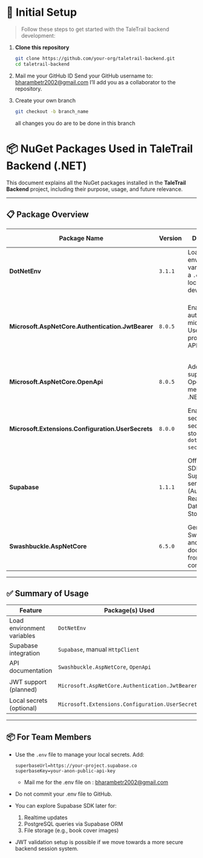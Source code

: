 # 🚀 Initial Setup

> Follow these steps to get started with the TaleTrail backend development:

1. **Clone this repository**

   ```bash
   git clone https://github.com/your-org/taletrail-backend.git
   cd taletrail-backend
   ```

2. Mail me your GitHub ID
   Send your GitHub username to: bharambetr2002@gmail.com
   I’ll add you as a collaborator to the repository.

3. Create your own branch
   ```bash
   git checkout -b branch_name
   ```
   all changes you do are to be done in this branch

# 📦 NuGet Packages Used in TaleTrail Backend (.NET)

This document explains all the NuGet packages installed in the **TaleTrail Backend** project, including their purpose, usage, and future relevance.

---

## 📋 Package Overview

| Package Name                                       | Version | Description                                                                 | Current Usage                                                                                |
| -------------------------------------------------- | ------- | --------------------------------------------------------------------------- | -------------------------------------------------------------------------------------------- |
| **DotNetEnv**                                      | `3.1.1` | Loads environment variables from a `.env` file for local development.       | ✅ Actively used to inject Supabase credentials (`superbaseUrl`, `superbaseKey`).            |
| **Microsoft.AspNetCore.Authentication.JwtBearer**  | `8.0.5` | Enables JWT authentication middleware. Useful for protecting APIs.          | 🔜 Reserved for future token validation (currently using Supabase directly).                 |
| **Microsoft.AspNetCore.OpenApi**                   | `8.0.5` | Adds native support for OpenAPI metadata in .NET 8 APIs.                    | ✅ Complements Swagger for accurate schema generation.                                       |
| **Microsoft.Extensions.Configuration.UserSecrets** | `8.0.0` | Enables secure local secrets storage via `dotnet user-secrets`.             | 🔁 Optional; not currently used since `.env` is preferred.                                   |
| **Supabase**                                       | `1.1.1` | Official .NET SDK for Supabase services (Auth, Realtime, Database, Storage) | 🔁 Auth endpoints are currently built using `HttpClient`. Will use SDK for DB/storage later. |
| **Swashbuckle.AspNetCore**                         | `6.5.0` | Generates Swagger UI and OpenAPI documentation from controllers.            | ✅ Used to auto-generate API docs at `/swagger`.                                             |

---

## ✅ Summary of Usage

| Feature                    | Package(s) Used                                  | Status      |
| -------------------------- | ------------------------------------------------ | ----------- |
| Load environment variables | `DotNetEnv`                                      | ✅ Active   |
| Supabase integration       | `Supabase`, manual `HttpClient`                  | ⚙️ Partial  |
| API documentation          | `Swashbuckle.AspNetCore`, `OpenApi`              | ✅ Active   |
| JWT support (planned)      | `Microsoft.AspNetCore.Authentication.JwtBearer`  | 🕓 Planned  |
| Local secrets (optional)   | `Microsoft.Extensions.Configuration.UserSecrets` | 🔁 Optional |

---

## 📦 For Team Members

- Use the `.env` file to manage your local secrets. Add:

  ```env
  superbaseUrl=https://your-project.supabase.co
  superbaseKey=your-anon-public-api-key
  ```

  - Mail me for the .env file on : bharambetr2002@gmail.com

- Do not commit your .env file to GitHub.

- You can explore Supabase SDK later for:

  1. Realtime updates
  2. PostgreSQL queries via Supabase ORM
  3. File storage (e.g., book cover images)

- JWT validation setup is possible if we move towards a more secure backend session system.
